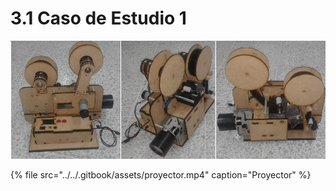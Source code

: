 # 3.1 Caso de Estudio 1

![Proyector de film antiguo 35 mm](../../.gitbook/assets/proyectorfoto.png)

{% file src="../../.gitbook/assets/proyector.mp4" caption="Proyector" %}





